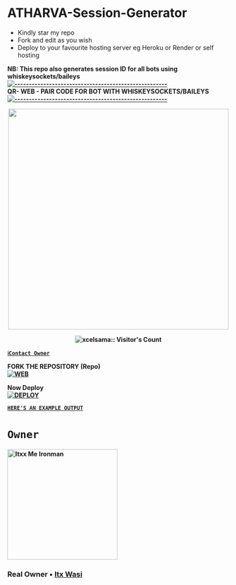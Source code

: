 # ATHARVA-Session-Generator
- Kindly star my repo
- Fork and edit as you wish
- Deploy to your favourite hosting server eg Heroku or Render or self hosting

<strong>NB:<strong/> This repo also generates session ID for all bots using whiskeysockets/baileys
[![-----------------------------------------------------](https://raw.githubusercontent.com/andreasbm/readme/master/assets/lines/colored.png)](#table-of-contents)
<br/>QR- WEB - PAIR CODE FOR BOT WITH WHISKEYSOCKETS/BAILEYS
[![-----------------------------------------------------](https://raw.githubusercontent.com/andreasbm/readme/master/assets/lines/colored.png)](#table-of-contents)
<p align="center">
   <a href="https://github.com/botssmaster">
    <img src="![IMG_20240804_205222](https://github.com/user-attachments/assets/f9f5039e-7d24-4415-a83e-115b87499d00)
" width="500">
     
</a>
 <p align="center"><img src="https://profile-counter.glitch.me/{botssmaster}/count.svg" alt="xcelsama:: Visitor's Count" /></p>



[`ℹ️Contact Owner`](https://wa.me/919583612454)

FORK THE REPOSITORY (Repo) 
    <br>
<a href="https://github.com/botssmaster/atharva-md-SESSION/fork"><img title="WEB" src="https://img.shields.io/badge/FORK Wasi-QR?color=black&style=for-the-badge&logo=stackshare"></a>

Now Deploy
    <br>
<a href='https://dashboard.heroku.com/new?template=https://github.com/botssmaster/SESSION-GENERATOR' target="_blank"><img alt='DEPLOY' src='https://img.shields.io/badge/-DEPLOY-black?style=for-the-badge&logo=heroku&logoColor=white'/>

[`HERE'S AN EXAMPLE OUTPUT`](https://wasi-session-test-2d5de70f8522.herokuapp.com)
# `Owner`

 <a href="https://github.com/botssmaster"><img src="https://github.com/botssmaster.png" width="250" height="250" alt="Itxx Me Ironman"/></a>

<h3>Real Owner • <a href='https://github.com/Itxxwasi'>Itx Wasi</a></h3>
